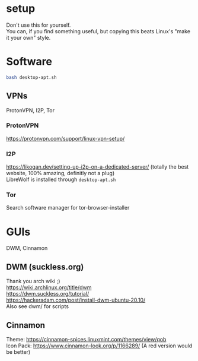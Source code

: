 # setup
Don't use this for yourself.  
You can, if you find something useful, but copying this beats Linux's "make it your own" style.

# Software
```bash
bash desktop-apt.sh
```

## VPNs
ProtonVPN, I2P, Tor

### ProtonVPN
https://protonvpn.com/support/linux-vpn-setup/

### I2P
https://likogan.dev/setting-up-i2p-on-a-dedicated-server/ (totally the best website, 100% amazing, definitly not a plug)  
LibreWolf is installed through `desktop-apt.sh`

### Tor
Search software manager for tor-browser-installer


# GUIs
DWM, Cinnamon
## DWM (suckless.org)
Thank you arch wiki ;)  
https://wiki.archlinux.org/title/dwm  
https://dwm.suckless.org/tutorial/  
https://hackeradam.com/post/install-dwm-ubuntu-20.10/  
Also see dwm/ for scripts  

## Cinnamon
Theme: https://cinnamon-spices.linuxmint.com/themes/view/qob  
Icon Pack: https://www.cinnamon-look.org/p/1166289/ (A red version would be better)
